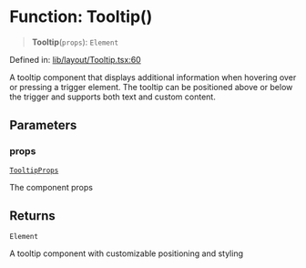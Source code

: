 # Function: Tooltip()

> **Tooltip**(`props`): `Element`

Defined in: [lib/layout/Tooltip.tsx:60](https://github.com/aldesgroup/goaldn/blob/6a7943d02984b1a6b41d76a3a483a1484b644076/lib/layout/Tooltip.tsx#L60)

A tooltip component that displays additional information when hovering over or pressing a trigger element.
The tooltip can be positioned above or below the trigger and supports both text and custom content.

## Parameters

### props

[`TooltipProps`](../type-aliases/TooltipProps.md)

The component props

## Returns

`Element`

A tooltip component with customizable positioning and styling
